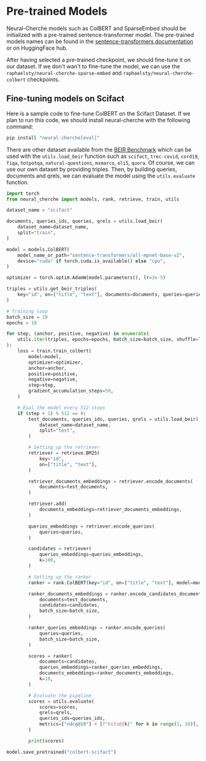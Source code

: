 # Pre-trained Models

Neural-Cherche models such as ColBERT and SparseEmbed should be initialized with a pre-trained sentence-transformer model. The pre-trained models names can be found in the [sentence-transformers documentation](https://www.sbert.net/docs/pretrained_models.html) or on HuggingFace hub.

After having selected a pre-trained checkpoint, we should fine-tune it on our dataset. If we don't
wan't to fine-tune the model, we can use the `raphaelsty/neural-cherche-sparse-embed` and `raphaelsty/neural-cherche-colbert` checkpoints.

## Fine-tuning models on Scifact

Here is a sample code to fine-tune ColBERT on the Scifact Dataset. If we plan to run this code, we should install neural-cherche with the following command:

```bash
pip install "neural-cherche[eval]"
```

There are other dataset available from the [BEIR Benchmark](https://github.com/beir-cellar/beir)
which can be used with the `utils.load_beir` function such as `scifact`, `trec-covid`, `cord19`, `fiqa`, `hotpotqa`, `natural-questions`, `msmarco`, `eli5`, `quora`. Of course, we can use our own dataset by providing triples. Then, by building queries, documents and qrels, we can evaluate the model using the `utils.evaluate` function.

```python
import torch
from neural_cherche import models, rank, retrieve, train, utils

dataset_name = "scifact"

documents, queries_ids, queries, qrels = utils.load_beir(
    dataset_name=dataset_name,
    split="train",
)

model = models.ColBERT(
    model_name_or_path="sentence-transformers/all-mpnet-base-v2",
    device="cuda" if torch.cuda.is_available() else "cpu",
)

optimizer = torch.optim.AdamW(model.parameters(), lr=3e-5)

triples = utils.get_beir_triples(
    key="id", on=["title", "text"], documents=documents, queries=queries, qrels=qrels
)

# Training loop
batch_size = 10
epochs = 10

for step, (anchor, positive, negative) in enumerate(
    utils.iter(triples, epochs=epochs, batch_size=batch_size, shuffle=True)
):
    loss = train.train_colbert(
        model=model,
        optimizer=optimizer,
        anchor=anchor,
        positive=positive,
        negative=negative,
        step=step,
        gradient_accumulation_steps=50,
    )

    # Eval the model every 512 steps
    if (step + 1) % 512 == 0:
        test_documents, queries_ids, queries, qrels = utils.load_beir(
            dataset_name=dataset_name,
            split="test",
        )

        # Setting up the retriever
        retriever = retrieve.BM25(
            key="id",
            on=["title", "text"],
        )

        retriever_documents_embeddings = retriever.encode_documents(
            documents=test_documents,
        )

        retriever.add(
            documents_embeddings=retriever_documents_embeddings,
        )

        queries_embeddings = retriever.encode_queries(
            queries=queries,
        )

        candidates = retriever(
            queries_embeddings=queries_embeddings,
            k=100,
        )

        # Setting up the ranker
        ranker = rank.ColBERT(key="id", on=["title", "text"], model=model)

        ranker_documents_embeddings = ranker.encode_candidates_documents(
            documents=test_documents,
            candidates=candidates,
            batch_size=batch_size,
        )

        ranker_queries_embeddings = ranker.encode_queries(
            queries=queries,
            batch_size=batch_size,
        )

        scores = ranker(
            documents=candidates,
            queries_embeddings=ranker_queries_embeddings,
            documents_embeddings=ranker_documents_embeddings,
            k=10,
        )

        # Evaluate the pipeline
        scores = utils.evaluate(
            scores=scores,
            qrels=qrels,
            queries_ids=queries_ids,
            metrics=["ndcg@10"] + [f"hits@{k}" for k in range(1, 10)],
        )

        print(scores)

model.save_pretrained("colbert-scifact")
```